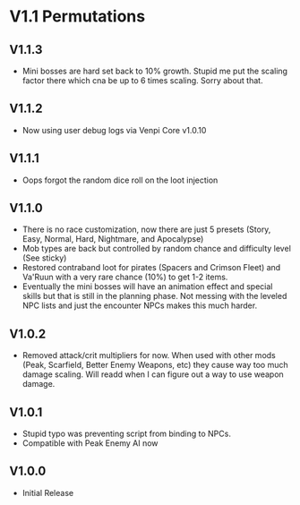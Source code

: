 # V1.1 Permutations

## V1.1.3
* Mini bosses are hard set back to 10% growth. Stupid me put the scaling factor there which cna be up to 6 times scaling. Sorry about that. 

## V1.1.2
* Now using user debug logs via Venpi Core v1.0.10

## V1.1.1
* Oops forgot the random dice roll on the loot injection 

## V1.1.0
* There is no race customization, now there are just 5 presets (Story, Easy, Normal, Hard, Nightmare, and Apocalypse)
* Mob types are back but controlled by random chance and difficulty level (See sticky)
* Restored contraband loot for pirates (Spacers and Crimson Fleet) and Va'Ruun with a very rare chance (10%) to get 1-2 items.
* Eventually the mini bosses will have an animation effect and special skills but that is still in the planning phase. Not messing with the leveled NPC lists and just the encounter NPCs makes this much harder.

## V1.0.2
* Removed attack/crit multipliers for now. When used with other mods (Peak, Scarfield, Better Enemy Weapons, etc) they cause way too much damage scaling. Will readd when I can figure out a way to use weapon damage.

## V1.0.1
* Stupid typo was preventing script from binding to NPCs.
* Compatible with Peak Enemy AI now

## V1.0.0
* Initial Release